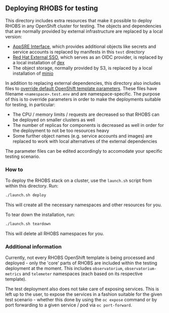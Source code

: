 ## Deploying RHOBS for testing

This directory includes extra resources that make it possible to deploy RHOBS in any OpenShift cluster for testing. The objects and dependencies that are normally provided by external infrastructure are replaced by a local version:
- [AppSRE Interface](https://gitlab.cee.redhat.com/service/app-interface/), which provides additional objects like secrets and service accounts is replaced by manifests in this `test` directory
- [Red Hat External SSO](https://sso.redhat.com/auth/realms/redhat-external), which serves as an OIDC provider, is replaced by a local installation of [dex](https://dexidp.io/)
- The object storage, normally provided by S3, is replaced by a local installation of [minio](https://min.io/)

In addition to replacing external dependencies, this directory also includes files to [override default OpenShift template parameters](https://docs.openshift.com/container-platform/4.9/openshift_images/using-templates.html#templates-cli-generating-list-of-objects_using-templates). These files have filename `<namespace>.test.env` and are namespace-specific. The purpose of this is to override parameters in order to make the deployments suitable for testing, in particular:
- The CPU / memory limits / requests are decreased so that RHOBS can be deployed on smaller clusters as well
- The number of replicas for components is decreased as well in order for the deployment to not be too resources heavy
- Some further object names (e.g. service accounts and images) are replaced to work with local alternatives of the external dependencies

The parameter files can be edited accordingly to accomodate your specific testing scenario.

### How to
To deploy the RHOBS stack on a cluster, use the `launch.sh` script from within this directory. Run:

```bash
./launch.sh deploy
```

This will create all the necessary namespaces and other resources for you.

To tear down the installation, run:
```bash
./launch.sh teardown
```
This will delete all RHOBS namespaces for you.

### Additional information
Currently, not every RHOBS OpenShift template is being processed and deployed - only the 'core' parts of RHOBS are included within the testing deployment at the moment. This includes `observatorium`, `observatorium-metrics` and `telemeter` namespaces (each based on its respective template).

The test deployment also does not take care of exposing services. This is left up to the user, to expose the services in a fashion suitable for the given test scenario - whether this done by using the `oc expose` command or by port forwarding to a given service / pod via `oc port-forward`.